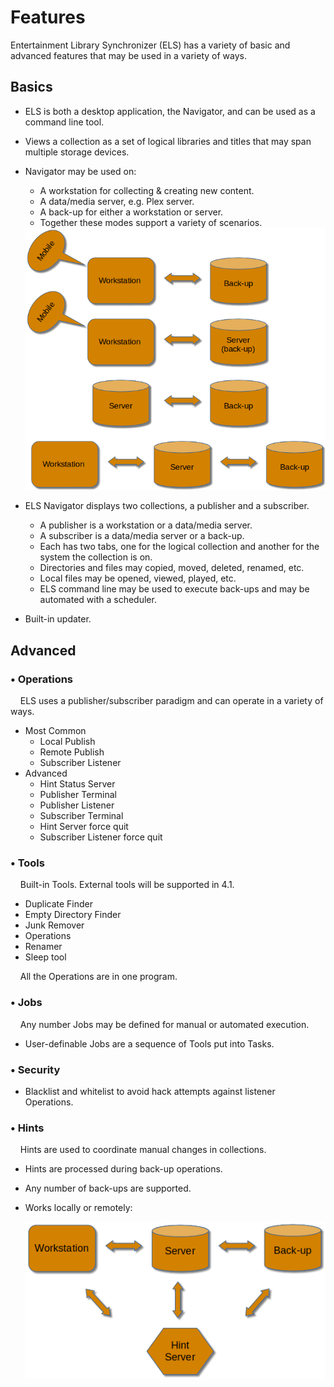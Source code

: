 # Features

Entertainment Library Synchronizer (ELS) has a variety of basic and advanced features
that may be used in a variety of ways.

## Basics

 * ELS is both a desktop application, the Navigator, and can be used as a command line tool.

 * Views a collection as a set of logical libraries and titles that may span multiple storage devices.

 * Navigator may be used on:
   * A workstation for collecting & creating new content.
   * A data/media server, e.g. Plex server.
   * A back-up for either a workstation or server.
   * Together these modes support a variety of scenarios.

   <img src="assets/images/basic-ways.png" border="0"/>

 * ELS Navigator displays two collections, a publisher and a subscriber.
   * A publisher is a workstation or a data/media server.
   * A subscriber is a data/media server or a back-up.
   * Each has two tabs, one for the logical collection and another for the system the collection is on.
   * Directories and files may copied, moved, deleted, renamed, etc.
   * Local files may be opened, viewed, played, etc. 
   * ELS command line may be used to execute back-ups and may be automated with a scheduler.

 * Built-in updater. 

## Advanced

### &bull; Operations

&nbsp;&nbsp;&nbsp;&nbsp;ELS uses a publisher/subscriber paradigm and can operate in a variety of ways.

 * Most Common
   * Local Publish
   * Remote Publish
   * Subscriber Listener
 * Advanced
   * Hint Status Server
   * Publisher Terminal
   * Publisher Listener
   * Subscriber Terminal
   * Hint Server force quit
   * Subscriber Listener force quit 

### &bull; Tools

&nbsp;&nbsp;&nbsp;&nbsp;Built-in Tools. External tools will be supported in 4.1.

 * Duplicate Finder
 * Empty Directory Finder
 * Junk Remover
 * Operations
 * Renamer
 * Sleep tool

&nbsp;&nbsp;&nbsp;&nbsp;All the Operations are in one program.

### &bull; Jobs

&nbsp;&nbsp;&nbsp;&nbsp;Any number Jobs may be defined for manual or automated execution.

 * User-definable Jobs are a sequence of Tools put into Tasks.

### &bull; Security
 * Blacklist and whitelist to avoid hack attempts against listener Operations.

### &bull; Hints

&nbsp;&nbsp;&nbsp;&nbsp;Hints are used to coordinate manual changes in collections. 

 * Hints are processed during back-up operations.
 * Any number of back-ups are supported.
 * Works locally or remotely:

   <img src="assets/images/advanced-ways.png" border="0"/>
